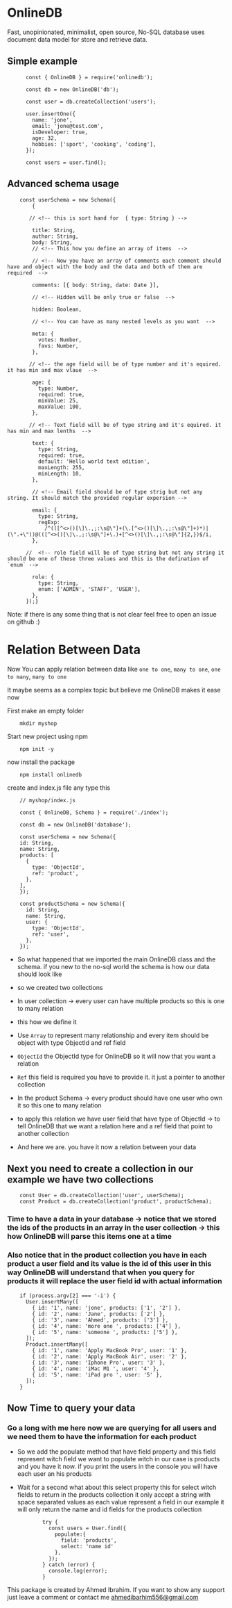 # OnlineDB

Fast, unopinionated, minimalist, open source, No-SQL database uses document data model for store and retrieve data.

## Simple example

          const { OnlineDB } = require('onlinedb');

          const db = new OnlineDB('db');

          const user = db.createCollection('users');

          user.insertOne({
            name: 'jone',
            email: 'jone@test.com',
            isDeveloper: true,
            age: 32,
            hobbies: ['sport', 'cooking', 'coding'],
          });

          const users = user.find();

## Advanced schema usage 
        const userSchema = new Schema({
            {

           // <!-- this is sort hand for  { type: String } -->
           
            title: String,  
            author: String,
            body: String,
            // <!-- This how you define an array of items  -->
            
            // <!-- Now you have an array of comments each comment should have and object with the body and the data and both of them are required  -->
            
            comments: [{ body: String, date: Date }],
            
            // <!-- Hidden will be only true or false  -->
            
            hidden: Boolean, 
            
            // <!-- You can have as many nested levels as you want  -->
            
            meta: {
              votes: Number,
              favs: Number,
            },
            
           // <!-- the age field will be of type number and it's equired. it has min and max vlaue  -->
           
            age: {
              type: Number,
              required: true,
              minValue: 25,
              maxValue: 100,
            },
            
           // <!-- Text field will be of type string and it's equired. it has min and max lenths  -->
           
            text: {
              type: String,
              required: true,
              default: 'Hello world text edition',
              maxLength: 255,
              minLength: 10,
            },
            
            // <!-- Email field should be of type strig but not any string. It should match the provided regular expersion -->
            
            email: {
              type: String,
              regExp:
                /^(([^<>()[\]\.,;:\s@\"]+(\.[^<>()[\]\.,;:\s@\"]+)*)|(\".+\"))@(([^<>()[\]\.,;:\s@\"]+\.)+[^<>()[\]\.,;:\s@\"]{2,})$/i,
            },
            
          //  <!-- role field will be of type string but not any string it should be one of these three values and this is the defination of `enum` -->
          
            role: {
              type: String,
              enum: ['ADMIN', 'STAFF', 'USER'],
            },
          });}


Note: if there is any some thing that is not clear feel free to open an issue on github :)

#
# Relation Between Data

Now You can apply relation between data like `one to one`, `many to one`, `one to many`, `many to one` 

It maybe seems as a complex topic but believe me OnlineDB makes it ease now 

First make an empty folder

        mkdir myshop

Start new project using npm

        npm init -y

now install the package

        npm install onlinedb 

create and index.js file any type this

        // myshop/index.js 

        const { OnlineDB, Schema } = require('./index');

        const db = new OnlineDB('database');

        const userSchema = new Schema({
        id: String,
        name: String,
        products: [
          {
            type: 'ObjectId',
            ref: 'product',
          },
        ],
        });

        const productSchema = new Schema({
          id: String,
          name: String,
          user: {
            type: 'ObjectId',
            ref: 'user',
          },
        });

* So what happened that we imported the main OnlineDB class and the schema. if you new to the no-sql world the schema is how our data should look like

* so we created two collections

* In user collection → every user can have multiple products so this is one to many relation

* this how we define it

* Use `Array` to represent many relationship and every item should be object with type ObjectId and ref field

* `ObjectId`
the ObjectId type for OnlineDB so it will now that you want a relation

* `Ref` this field is required you have to provide it. it just a pointer to another collection

* In the product Schema → every product should have one user who own it so this one to many relation

* to apply this relation we have user field that have type of ObjectId → to tell OnlineDB that we want a relation here and a ref field that point to another collection

* And here we are. you have it now a relation between your data

## Next you need to create a collection in our example we have two collections
        const User = db.createCollection('user', userSchema);
        const Product = db.createCollection('product', productSchema);

### Time to have a data in your database → notice that we stored the ids of the products in an array in the user collection → this how OnlineDB will parse this items one at a time


### Also notice that in the product collection you have in each product a user field and its value is the id of this user in this way OnlineDB will understand that when you query for products it will replace the user field id with actual information
        if (process.argv[2] === '-i') {
          User.insertMany([
            { id: '1', name: 'jone', products: ['1', '2'] },
            { id: '2', name: 'Jane', products: ['2'] },
            { id: '3', name: 'Ahmed', products: ['3'] },
            { id: '4', name: 'more one ', products: ['4'] },
            { id: '5', name: 'someone ', products: ['5'] },
          ]);
          Product.insertMany([
            { id: '1', name: 'Apply MacBook Pro', user: '1' },
            { id: '2', name: 'Apply MacBook Air', user: '2' },
            { id: '3', name: 'Iphone Pro', user: '3' },
            { id: '4', name: 'iMac M1 ', user: '4' },
            { id: '5', name: 'iPad pro ', user: '5' },
          ]);
        }
## Now Time to query your data
### Go a long with me here now we are querying for all users and we need them to have the information for each product
* So we add the populate method that have field property and this field represent witch field we want to populate witch in our case is products and you have it now. if you print the users in the console you will have each user an his products
* Wait for a second what about this select property this for select witch fields to return in the products collection it only accept a string with space separated values as each value represent a field in our example it will only return the name and id fields for the products collection

              try {
                const users = User.find({
                  populate:{
                    field: 'products',
                    select: 'name id'
                  },
                });
              } catch (error) {
                console.log(error);
              }

This package is created by Ahmed Ibrahim. If you want to show any support just leave a comment or contact me ahmedibarhim556@gmail.com
